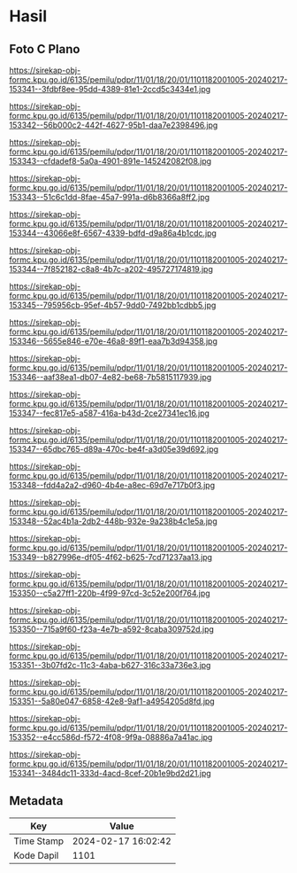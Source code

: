 # Hasil

## Foto C Plano

https://sirekap-obj-formc.kpu.go.id/6135/pemilu/pdpr/11/01/18/20/01/1101182001005-20240217-153341--3fdbf8ee-95dd-4389-81e1-2ccd5c3434e1.jpg

https://sirekap-obj-formc.kpu.go.id/6135/pemilu/pdpr/11/01/18/20/01/1101182001005-20240217-153342--56b000c2-442f-4627-95b1-daa7e2398496.jpg

https://sirekap-obj-formc.kpu.go.id/6135/pemilu/pdpr/11/01/18/20/01/1101182001005-20240217-153343--cfdadef8-5a0a-4901-891e-145242082f08.jpg

https://sirekap-obj-formc.kpu.go.id/6135/pemilu/pdpr/11/01/18/20/01/1101182001005-20240217-153343--51c6c1dd-8fae-45a7-991a-d6b8366a8ff2.jpg

https://sirekap-obj-formc.kpu.go.id/6135/pemilu/pdpr/11/01/18/20/01/1101182001005-20240217-153344--43066e8f-6567-4339-bdfd-d9a86a4b1cdc.jpg

https://sirekap-obj-formc.kpu.go.id/6135/pemilu/pdpr/11/01/18/20/01/1101182001005-20240217-153344--7f852182-c8a8-4b7c-a202-495727174819.jpg

https://sirekap-obj-formc.kpu.go.id/6135/pemilu/pdpr/11/01/18/20/01/1101182001005-20240217-153345--795956cb-95ef-4b57-9dd0-7492bb1cdbb5.jpg

https://sirekap-obj-formc.kpu.go.id/6135/pemilu/pdpr/11/01/18/20/01/1101182001005-20240217-153346--5655e846-e70e-46a8-89f1-eaa7b3d94358.jpg

https://sirekap-obj-formc.kpu.go.id/6135/pemilu/pdpr/11/01/18/20/01/1101182001005-20240217-153346--aaf38ea1-db07-4e82-be68-7b5815117939.jpg

https://sirekap-obj-formc.kpu.go.id/6135/pemilu/pdpr/11/01/18/20/01/1101182001005-20240217-153347--fec817e5-a587-416a-b43d-2ce27341ec16.jpg

https://sirekap-obj-formc.kpu.go.id/6135/pemilu/pdpr/11/01/18/20/01/1101182001005-20240217-153347--65dbc765-d89a-470c-be4f-a3d05e39d692.jpg

https://sirekap-obj-formc.kpu.go.id/6135/pemilu/pdpr/11/01/18/20/01/1101182001005-20240217-153348--fdd4a2a2-d960-4b4e-a8ec-69d7e717b0f3.jpg

https://sirekap-obj-formc.kpu.go.id/6135/pemilu/pdpr/11/01/18/20/01/1101182001005-20240217-153348--52ac4b1a-2db2-448b-932e-9a238b4c1e5a.jpg

https://sirekap-obj-formc.kpu.go.id/6135/pemilu/pdpr/11/01/18/20/01/1101182001005-20240217-153349--b827996e-df05-4f62-b625-7cd71237aa13.jpg

https://sirekap-obj-formc.kpu.go.id/6135/pemilu/pdpr/11/01/18/20/01/1101182001005-20240217-153350--c5a27ff1-220b-4f99-97cd-3c52e200f764.jpg

https://sirekap-obj-formc.kpu.go.id/6135/pemilu/pdpr/11/01/18/20/01/1101182001005-20240217-153350--715a9f60-f23a-4e7b-a592-8caba309752d.jpg

https://sirekap-obj-formc.kpu.go.id/6135/pemilu/pdpr/11/01/18/20/01/1101182001005-20240217-153351--3b07fd2c-11c3-4aba-b627-316c33a736e3.jpg

https://sirekap-obj-formc.kpu.go.id/6135/pemilu/pdpr/11/01/18/20/01/1101182001005-20240217-153351--5a80e047-6858-42e8-9af1-a4954205d8fd.jpg

https://sirekap-obj-formc.kpu.go.id/6135/pemilu/pdpr/11/01/18/20/01/1101182001005-20240217-153352--e4cc586d-f572-4f08-9f9a-08886a7a41ac.jpg

https://sirekap-obj-formc.kpu.go.id/6135/pemilu/pdpr/11/01/18/20/01/1101182001005-20240217-153341--3484dc11-333d-4acd-8cef-20b1e9bd2d21.jpg


## Metadata

| Key        | Value               |
| ---------- | ------------------- |
| Time Stamp | 2024-02-17 16:02:42 |
| Kode Dapil | 1101                |



